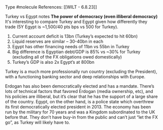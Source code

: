 Type #molecule 
References: [[WILT - 6.8.23]]

Turkey vs Egypt notes
**The power of democracy (even illiberal democracy)**
It's interesting to compare Turkey and Egypt given how differently they trade (5Y Egypt is ~1,500/40 pts bps vs 500 for Turkey).

1. Current account deficit is 13bn (Turkey’s expected to hit 60bn)
2. Liquid reserves are similar – 30-40bn in each
3. Egypt has other financing needs of 11bn vs 55bn in Turkey
4. Big difference is Egyptian debt/GDP is 85% vs ~30% for Turkey (excluding all of the FX obligations owed domestically)
5. Turkey’s GDP is also 2x Egypt’s at 800bn

Turkey is a much more professionally run country (excluding the President), with a functioning banking sector and deep relationships with Europe.

Erdogan has also been democratically elected and has a mandate. There’s lots of technical factors that favored Erdogan (media ownership, etc), and his policies are illiberal, but it’s clear that he has the support of a large share of the country. Egypt, on the other hand, is a police state which overthrew its first democratically elected president in 2013. The economy has been run by the military for 70 years and was a Kingdom subordinated to the UK before that. They don’t have buy-in from the public and can’t just “let the FX go”, as Turkey will likely have to.